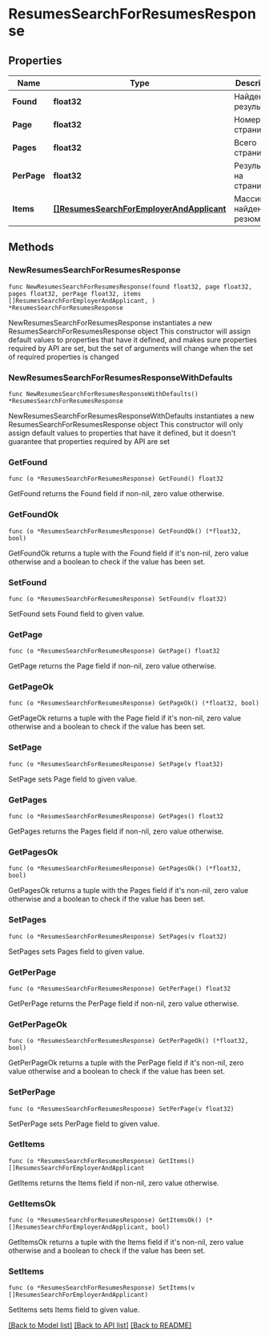 # ResumesSearchForResumesResponse

## Properties

Name | Type | Description | Notes
------------ | ------------- | ------------- | -------------
**Found** | **float32** | Найдено результатов | 
**Page** | **float32** | Номер страницы | 
**Pages** | **float32** | Всего страниц | 
**PerPage** | **float32** | Результатов на странице | 
**Items** | [**[]ResumesSearchForEmployerAndApplicant**](ResumesSearchForEmployerAndApplicant.md) | Массив найденных резюме | 

## Methods

### NewResumesSearchForResumesResponse

`func NewResumesSearchForResumesResponse(found float32, page float32, pages float32, perPage float32, items []ResumesSearchForEmployerAndApplicant, ) *ResumesSearchForResumesResponse`

NewResumesSearchForResumesResponse instantiates a new ResumesSearchForResumesResponse object
This constructor will assign default values to properties that have it defined,
and makes sure properties required by API are set, but the set of arguments
will change when the set of required properties is changed

### NewResumesSearchForResumesResponseWithDefaults

`func NewResumesSearchForResumesResponseWithDefaults() *ResumesSearchForResumesResponse`

NewResumesSearchForResumesResponseWithDefaults instantiates a new ResumesSearchForResumesResponse object
This constructor will only assign default values to properties that have it defined,
but it doesn't guarantee that properties required by API are set

### GetFound

`func (o *ResumesSearchForResumesResponse) GetFound() float32`

GetFound returns the Found field if non-nil, zero value otherwise.

### GetFoundOk

`func (o *ResumesSearchForResumesResponse) GetFoundOk() (*float32, bool)`

GetFoundOk returns a tuple with the Found field if it's non-nil, zero value otherwise
and a boolean to check if the value has been set.

### SetFound

`func (o *ResumesSearchForResumesResponse) SetFound(v float32)`

SetFound sets Found field to given value.


### GetPage

`func (o *ResumesSearchForResumesResponse) GetPage() float32`

GetPage returns the Page field if non-nil, zero value otherwise.

### GetPageOk

`func (o *ResumesSearchForResumesResponse) GetPageOk() (*float32, bool)`

GetPageOk returns a tuple with the Page field if it's non-nil, zero value otherwise
and a boolean to check if the value has been set.

### SetPage

`func (o *ResumesSearchForResumesResponse) SetPage(v float32)`

SetPage sets Page field to given value.


### GetPages

`func (o *ResumesSearchForResumesResponse) GetPages() float32`

GetPages returns the Pages field if non-nil, zero value otherwise.

### GetPagesOk

`func (o *ResumesSearchForResumesResponse) GetPagesOk() (*float32, bool)`

GetPagesOk returns a tuple with the Pages field if it's non-nil, zero value otherwise
and a boolean to check if the value has been set.

### SetPages

`func (o *ResumesSearchForResumesResponse) SetPages(v float32)`

SetPages sets Pages field to given value.


### GetPerPage

`func (o *ResumesSearchForResumesResponse) GetPerPage() float32`

GetPerPage returns the PerPage field if non-nil, zero value otherwise.

### GetPerPageOk

`func (o *ResumesSearchForResumesResponse) GetPerPageOk() (*float32, bool)`

GetPerPageOk returns a tuple with the PerPage field if it's non-nil, zero value otherwise
and a boolean to check if the value has been set.

### SetPerPage

`func (o *ResumesSearchForResumesResponse) SetPerPage(v float32)`

SetPerPage sets PerPage field to given value.


### GetItems

`func (o *ResumesSearchForResumesResponse) GetItems() []ResumesSearchForEmployerAndApplicant`

GetItems returns the Items field if non-nil, zero value otherwise.

### GetItemsOk

`func (o *ResumesSearchForResumesResponse) GetItemsOk() (*[]ResumesSearchForEmployerAndApplicant, bool)`

GetItemsOk returns a tuple with the Items field if it's non-nil, zero value otherwise
and a boolean to check if the value has been set.

### SetItems

`func (o *ResumesSearchForResumesResponse) SetItems(v []ResumesSearchForEmployerAndApplicant)`

SetItems sets Items field to given value.



[[Back to Model list]](../README.md#documentation-for-models) [[Back to API list]](../README.md#documentation-for-api-endpoints) [[Back to README]](../README.md)



